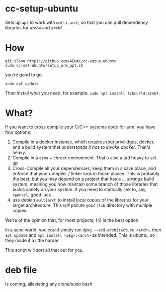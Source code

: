 # cc-setup-ubuntu

Sets up `apt` to work with `multi-arch`, so that you can pull dependency libraries for `arm64` and `armhf`. 

# How

```
git clone https://github.com/AENAC/cc-setup-ubuntu
sudo cc-set-ubuntu/setup_arm_apt.sh
```

you're good to go.

```
sudo apt update
```

Then install what you need, for example: `sudo apt install libcurl4:arm64`. 

# What?

If you want to cross compile your C/C++ systems code for arm, you have four options:

1. Compile in a docker instance, which requires root privilidges, docker, and a build system that *understands it has to invoke docker*. That's heavy.
2. Compile in a `qemu` + `chroot` environment. That's also a tad heavy to set up
3. Cross-Compile all your dependencies, keep them in a save place, and enforce that your compiler / linker look in those places. This is probably the best, but you may depend on a project that has a ... *strange* build system, meaning you now maintain some branch of those libraries that builds sanely on your system.  if you need to statically link to, say, `openssl`, good luck.
4. use debian `multiarch` to install local copies of the libraries for your target architecture. This *will* pollute your `/lib` directory with multiple copies.

We're of the opinion that, for most projects, (4) is the best option. 

In a sane world, you could simply run `dpkg --add-architecture <arch>`, then `apt update` and `apt install <pkg>:<arch>` as intended. This is ubuntu, so they made it a little harder.

This script will sort all that out for you.

# deb file

Is coming, alleviating any clone/sudo bash
